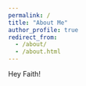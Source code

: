 ```yaml
---
permalink: /
title: "About Me"
author_profile: true
redirect_from: 
  - /about/
  - /about.html
---
```


Hey Faith!
